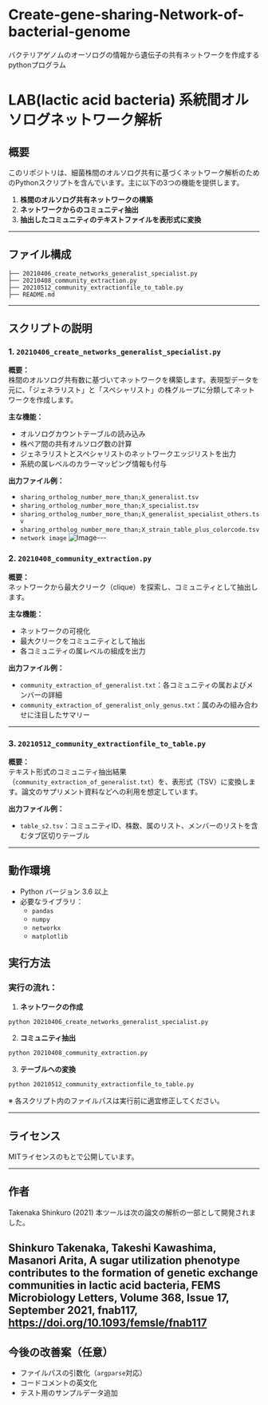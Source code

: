 # Create-gene-sharing-Network-of-bacterial-genome
バクテリアゲノムのオーソログの情報から遺伝子の共有ネットワークを作成するpythonプログラム


# LAB(lactic acid bacteria) 系統間オルソログネットワーク解析

## 概要

このリポジトリは、細菌株間のオルソログ共有に基づくネットワーク解析のためのPythonスクリプトを含んでいます。主に以下の3つの機能を提供します。

1. **株間のオルソログ共有ネットワークの構築**  
2. **ネットワークからのコミュニティ抽出**  
3. **抽出したコミュニティのテキストファイルを表形式に変換**

---

## ファイル構成

```
├── 20210406_create_networks_generalist_specialist.py
├── 20210408_community_extraction.py
├── 20210512_community_extractionfile_to_table.py
├── README.md
```

---

## スクリプトの説明

### 1. `20210406_create_networks_generalist_specialist.py`

**概要：**  
株間のオルソログ共有数に基づいてネットワークを構築します。表現型データを元に、「ジェネラリスト」と「スペシャリスト」の株グループに分類してネットワークを作成します。

**主な機能：**
- オルソログカウントテーブルの読み込み
- 株ペア間の共有オルソログ数の計算
- ジェネラリストとスペシャリストのネットワークエッジリストを出力
- 系統の属レベルのカラーマッピング情報も付与

**出力ファイル例：**
- `sharing_ortholog_number_more_than;X_generalist.tsv`
- `sharing_ortholog_number_more_than;X_specialist.tsv`
- `sharing_ortholog_number_more_than;X_generalist_specialist_others.tsv`
- `sharing_ortholog_number_more_than;X_strain_table_plus_colorcode.tsv`
- `network image`
![Image](https://github.com/user-attachments/assets/7ed34832-1a9b-45ec-b4c5-5c099376a39a)---

### 2. `20210408_community_extraction.py`

**概要：**  
ネットワークから最大クリーク（clique）を探索し、コミュニティとして抽出します。

**主な機能：**
- ネットワークの可視化
- 最大クリークをコミュニティとして抽出
- 各コミュニティの属レベルの組成を出力

**出力ファイル例：**
- `community_extraction_of_generalist.txt`：各コミュニティの属およびメンバーの詳細
- `community_extraction_of_generalist_only_genus.txt`：属のみの組み合わせに注目したサマリー

---

### 3. `20210512_community_extractionfile_to_table.py`

**概要：**  
テキスト形式のコミュニティ抽出結果（`community_extraction_of_generalist.txt`）を、表形式（TSV）に変換します。論文のサプリメント資料などへの利用を想定しています。

**出力ファイル例：**
- `table_s2.tsv`：コミュニティID、株数、属のリスト、メンバーのリストを含むタブ区切りテーブル

---

## 動作環境

- Python バージョン 3.6 以上
- 必要なライブラリ：
  - `pandas`
  - `numpy`
  - `networkx`
  - `matplotlib`


## 実行方法

### 実行の流れ：

1. **ネットワークの作成**
```bash
python 20210406_create_networks_generalist_specialist.py
```

2. **コミュニティ抽出**
```bash
python 20210408_community_extraction.py
```

3. **テーブルへの変換**
```bash
python 20210512_community_extractionfile_to_table.py
```

※ 各スクリプト内のファイルパスは実行前に適宜修正してください。

---

## ライセンス

MITライセンスのもとで公開しています。

---

## 作者

Takenaka Shinkuro (2021) 本ツールは次の論文の解析の一部として開発されました。

Shinkuro Takenaka, Takeshi Kawashima, Masanori Arita, A sugar utilization phenotype contributes to the formation of genetic exchange communities in lactic acid bacteria, FEMS Microbiology Letters, Volume 368, Issue 17, September 2021, fnab117, https://doi.org/10.1093/femsle/fnab117
---

## 今後の改善案（任意）

- ファイルパスの引数化（`argparse`対応）
- コードコメントの英文化
- テスト用のサンプルデータ追加
